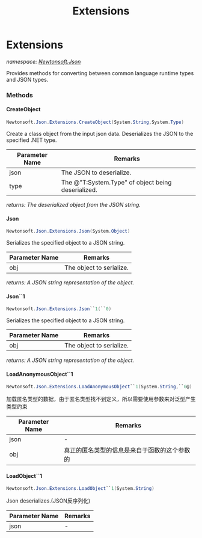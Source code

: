 ﻿---
title: Extensions
---

# Extensions
_namespace: [Newtonsoft.Json](N-Newtonsoft.Json.html)_

Provides methods for converting between common language runtime types and JSON types.

### Methods

#### CreateObject
```csharp
Newtonsoft.Json.Extensions.CreateObject(System.String,System.Type)
```
Create a class object from the input json data. Deserializes the JSON to the specified .NET type.

|Parameter Name|Remarks|
|--------------|-------|
|json|The JSON to deserialize.|
|type|The @"T:System.Type" of object being deserialized.|

_returns: The deserialized object from the JSON string._

#### Json
```csharp
Newtonsoft.Json.Extensions.Json(System.Object)
```
Serializes the specified object to a JSON string.

|Parameter Name|Remarks|
|--------------|-------|
|obj|The object to serialize.|

_returns: A JSON string representation of the object._

#### Json``1
```csharp
Newtonsoft.Json.Extensions.Json``1(``0)
```
Serializes the specified object to a JSON string.

|Parameter Name|Remarks|
|--------------|-------|
|obj|The object to serialize.|

_returns: A JSON string representation of the object._

#### LoadAnonymousObject``1
```csharp
Newtonsoft.Json.Extensions.LoadAnonymousObject``1(System.String,``0@)
```
加载匿名类型的数据，由于匿名类型找不到定义，所以需要使用参数来对泛型产生类型约束

|Parameter Name|Remarks|
|--------------|-------|
|json|-|
|obj|真正的匿名类型的信息是来自于函数的这个参数的|


#### LoadObject``1
```csharp
Newtonsoft.Json.Extensions.LoadObject``1(System.String)
```
Json deserializes.(JSON反序列化)

|Parameter Name|Remarks|
|--------------|-------|
|json|-|





